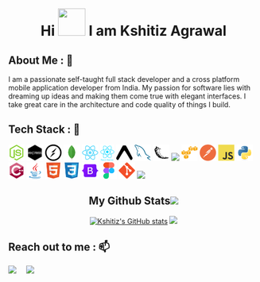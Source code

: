 <!--
**Kshitiz1403/Kshitiz1403** is a ✨ _special_ ✨ repository because its `README.md` (this file) appears on your GitHub profile.

Here are some ideas to get you started:

- 🔭 I’m currently working on ...
- 🌱 I’m currently learning ...
- 👯 I’m looking to collaborate on ...
- 🤔 I’m looking for help with ...
- 💬 Ask me about ...
- 📫 How to reach me: ...
- 😄 Pronouns: ...
- ⚡ Fun fact: ...
-->

# <div align="center"> Hi <img src = "https://user-images.githubusercontent.com/78593368/119226953-4de77600-bb29-11eb-8d16-9479fa967348.gif" width="55px" height="55px"> I am Kshitiz Agrawal</div>

## **About Me :** 👦
I am a passionate self-taught full stack developer and a cross platform mobile application developer from India. My passion for software lies with dreaming up ideas and making them come true with elegant interfaces. I take great care in the architecture and code quality of things I build.

## **Tech Stack :** :wrench: 
<!-- -->
<code><img height ="33" src ="https://raw.githubusercontent.com/devicons/devicon/2ae2a900d2f041da66e950e4d48052658d850630/icons/nodejs/nodejs-original.svg"></code>
<code><img height ="33" src ="https://github.com/Kshitiz1403/Kshitiz1403/blob/main/icons/express.png?raw=true"></code>
<code>[<img height ="33" src ="https://raw.githubusercontent.com/devicons/devicon/master/icons/socketio/socketio-original.svg">](https://socket.io/)</code>
<code><img height ="33" src ="https://raw.githubusercontent.com/devicons/devicon/2ae2a900d2f041da66e950e4d48052658d850630/icons/mongodb/mongodb-original.svg"></code>
<code><img height ="33" src ="https://raw.githubusercontent.com/devicons/devicon/2ae2a900d2f041da66e950e4d48052658d850630/icons/react/react-original.svg"></code>
<code><img height ="33" src ="https://github.com/Kshitiz1403/Kshitiz1403/blob/main/icons/react-native-logo.png?raw=true"></code>
<code><img height ="33" src ="https://raw.githubusercontent.com/Kshitiz1403/Kshitiz1403/main/icons/expo.png"></code>
<code><img height ="33" src ="https://raw.githubusercontent.com/devicons/devicon/2ae2a900d2f041da66e950e4d48052658d850630/icons/mysql/mysql-original.svg"></code>
<code><img height ="33" src ="https://raw.githubusercontent.com/devicons/devicon/2ae2a900d2f041da66e950e4d48052658d850630/icons/flask/flask-original.svg"></code>
<code><img height ="33" src="https://camo.githubusercontent.com/dd4b2422ed3bfc9da88c43d18550375c66f9584327dff7ecc19315ce50b96f07/68747470733a2f2f7777772e766563746f726c6f676f2e7a6f6e652f6c6f676f732f66697265626173652f66697265626173652d69636f6e2e737667"></code>
<code><img height ="33" src="https://raw.githubusercontent.com/devicons/devicon/2ae2a900d2f041da66e950e4d48052658d850630/icons/amazonwebservices/amazonwebservices-original.svg"></code>
<code><img height ="33" src="https://github.com/Kshitiz1403/Kshitiz1403/blob/main/icons/postman.png?raw=true"></code>
<code><img height ="33" src ="https://raw.githubusercontent.com/devicons/devicon/2ae2a900d2f041da66e950e4d48052658d850630/icons/javascript/javascript-original.svg"></code>
<code><img height ="33" src ="https://raw.githubusercontent.com/devicons/devicon/2ae2a900d2f041da66e950e4d48052658d850630/icons/python/python-original.svg"></code>
<code><img height ="33" src ="https://raw.githubusercontent.com/devicons/devicon/2ae2a900d2f041da66e950e4d48052658d850630/icons/cplusplus/cplusplus-original.svg"></code>
<code><img height ="33" src ="https://raw.githubusercontent.com/devicons/devicon/2ae2a900d2f041da66e950e4d48052658d850630/icons/java/java-original.svg"></code>
<code><img height ="33" src ="https://raw.githubusercontent.com/devicons/devicon/2ae2a900d2f041da66e950e4d48052658d850630/icons/html5/html5-original.svg"></code>
<code><img height ="33" src ="https://raw.githubusercontent.com/devicons/devicon/2ae2a900d2f041da66e950e4d48052658d850630/icons/css3/css3-original.svg"></code>
<code><img height ="33" src ="https://raw.githubusercontent.com/devicons/devicon/2ae2a900d2f041da66e950e4d48052658d850630/icons/bootstrap/bootstrap-original.svg"></code>
<code><img height ="33" src ="https://raw.githubusercontent.com/devicons/devicon/2ae2a900d2f041da66e950e4d48052658d850630/icons/figma/figma-original.svg"></code>
<code><img height ="33" src ="https://raw.githubusercontent.com/devicons/devicon/2ae2a900d2f041da66e950e4d48052658d850630/icons/git/git-original.svg"></code>
<code><img height ="33" src ="https://user-images.githubusercontent.com/78593368/119237931-290cf600-bb5d-11eb-9381-375cbc5de655.png"></code>


<h2 align="center">
  My Github Stats<img src="https://media.giphy.com/media/VgCDAzcKvsR6OM0uWg/giphy.gif" width="50">
</h2>
<div align = "center">
  
[![Kshitiz's GitHub stats](https://github-readme-stats.vercel.app/api?username=Kshitiz1403&theme=radical)](https://github.com/anuraghazra/github-readme-stats)
  <img src = "https://github-readme-streak-stats.herokuapp.com/?user=Kshitiz1403&line_height=40&theme=dark">
</div>

## **Reach out to me :** 📫
  <p>
    <a target="_blank"href="https://www.linkedin.com/in/kshitizagrawal/"><img src="https://img.shields.io/badge/linkedin-%230077B5.svg?&style=for-the-badge&logo=linkedin&logoColor=white" /></a>&nbsp;&nbsp;&nbsp;&nbsp;
    <a href="mailto:kshitizagrawal@outlook.com"><img src="https://img.shields.io/badge/gmail-%23D14836.svg?&style=for-the-badge&logo=gmail&logoColor=white" /></a>&nbsp;&nbsp;&nbsp;&nbsp;
</p>

